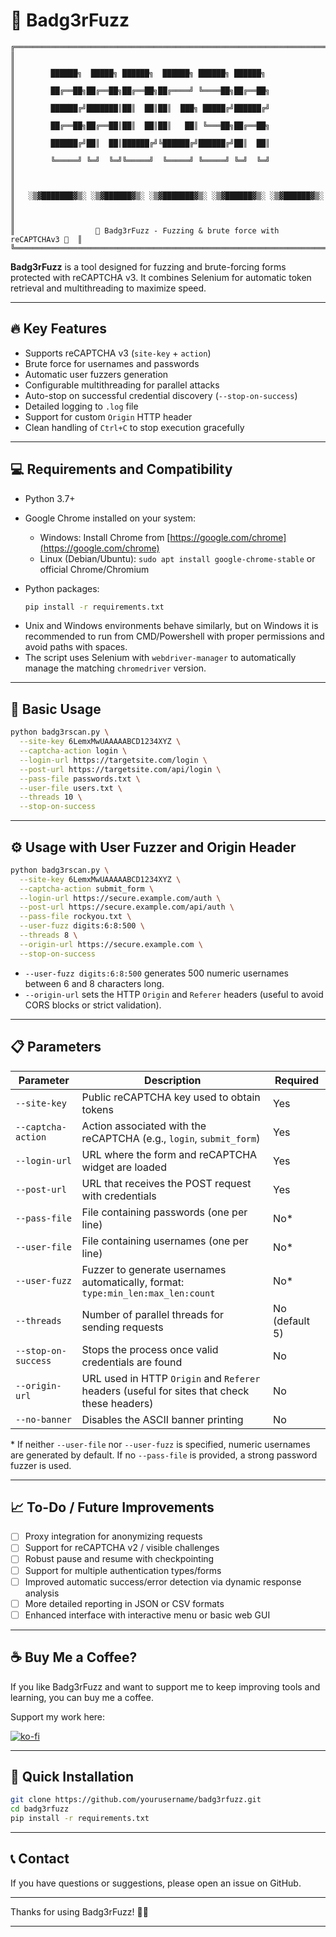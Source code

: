 # 🦡 Badg3rFuzz

```
╔══════════════════════════════════════════════════════════════════════════════╗
║                                                                              ║
║        ██████╗  █████╗ ██████╗  ██████╗ ██████╗ ██████╗                      ║
║        ██╔══██╗██╔══██╗██╔══██╗██╔════╝ ╚════██╗██╔══██╗                     ║
║        ██████╔╝███████║██║  ██║██║  ███╗ █████╔╝██████╔╝                     ║
║        ██╔══██╗██╔══██║██║  ██║██║   ██║ ╚═══██╗██╔══██╗                     ║
║        ██████╔╝██║  ██║██████╔╝╚██████╔╝██████╔╝██║  ██║                     ║
║        ╚═════╝ ╚═╝  ╚═╝╚═════╝  ╚═════╝ ╚═════╝ ╚═╝  ╚═╝                     ║
║                                                                              ║
║   ░▒▓███████▓▒░ ░▒▓██████▓▒░ ░▒▓███████▓▒░ ░▒▓██████▓▒░ ░▒▓██████▓▒░         ║
║                                                                              ║
║                  🦡 Badg3rFuzz - Fuzzing & brute force with reCAPTCHAv3 🦡  ║
╚══════════════════════════════════════════════════════════════════════════════╝
```

**Badg3rFuzz** is a tool designed for fuzzing and brute-forcing forms protected with reCAPTCHA v3. It combines Selenium for automatic token retrieval and multithreading to maximize speed.

---

## 🔥 Key Features

* Supports reCAPTCHA v3 (`site-key` + `action`)
* Brute force for usernames and passwords
* Automatic user fuzzers generation
* Configurable multithreading for parallel attacks
* Auto-stop on successful credential discovery (`--stop-on-success`)
* Detailed logging to `.log` file
* Support for custom `Origin` HTTP header
* Clean handling of `Ctrl+C` to stop execution gracefully

---

## 💻 Requirements and Compatibility

* Python 3.7+
* Google Chrome installed on your system:

  * Windows: Install Chrome from [https://google.com/chrome](https://google.com/chrome)
  * Linux (Debian/Ubuntu): `sudo apt install google-chrome-stable` or official Chrome/Chromium
* Python packages:

  ```bash
  pip install -r requirements.txt
  ```

- Unix and Windows environments behave similarly, but on Windows it is recommended to run from CMD/Powershell with proper permissions and avoid paths with spaces.
- The script uses Selenium with `webdriver-manager` to automatically manage the matching `chromedriver` version.

---

## 🚀 Basic Usage

```bash
python badg3rscan.py \
  --site-key 6LemxMwUAAAAABCD1234XYZ \
  --captcha-action login \
  --login-url https://targetsite.com/login \
  --post-url https://targetsite.com/api/login \
  --pass-file passwords.txt \
  --user-file users.txt \
  --threads 10 \
  --stop-on-success
```

---

## ⚙️ Usage with User Fuzzer and Origin Header

```bash
python badg3rscan.py \
  --site-key 6LemxMwUAAAAABCD1234XYZ \
  --captcha-action submit_form \
  --login-url https://secure.example.com/auth \
  --post-url https://secure.example.com/api/auth \
  --pass-file rockyou.txt \
  --user-fuzz digits:6:8:500 \
  --threads 8 \
  --origin-url https://secure.example.com \
  --stop-on-success
```

* `--user-fuzz digits:6:8:500` generates 500 numeric usernames between 6 and 8 characters long.
* `--origin-url` sets the HTTP `Origin` and `Referer` headers (useful to avoid CORS blocks or strict validation).

---

## 📋 Parameters

| Parameter           | Description                                                                                 | Required       |
| ------------------- | ------------------------------------------------------------------------------------------- | -------------- |
| `--site-key`        | Public reCAPTCHA key used to obtain tokens                                                  | Yes            |
| `--captcha-action`  | Action associated with the reCAPTCHA (e.g., `login`, `submit_form`)                         | Yes            |
| `--login-url`       | URL where the form and reCAPTCHA widget are loaded                                          | Yes            |
| `--post-url`        | URL that receives the POST request with credentials                                         | Yes            |
| `--pass-file`       | File containing passwords (one per line)                                                    | No\*           |
| `--user-file`       | File containing usernames (one per line)                                                    | No\*           |
| `--user-fuzz`       | Fuzzer to generate usernames automatically, format: `type:min_len:max_len:count`            | No\*           |
| `--threads`         | Number of parallel threads for sending requests                                             | No (default 5) |
| `--stop-on-success` | Stops the process once valid credentials are found                                          | No             |
| `--origin-url`      | URL used in HTTP `Origin` and `Referer` headers (useful for sites that check these headers) | No             |
| `--no-banner`       | Disables the ASCII banner printing                                                          | No             |

\* If neither `--user-file` nor `--user-fuzz` is specified, numeric usernames are generated by default. If no `--pass-file` is provided, a strong password fuzzer is used.

---

## 📈 To-Do / Future Improvements

* [ ] Proxy integration for anonymizing requests
* [ ] Support for reCAPTCHA v2 / visible challenges
* [ ] Robust pause and resume with checkpointing
* [ ] Support for multiple authentication types/forms
* [ ] Improved automatic success/error detection via dynamic response analysis
* [ ] More detailed reporting in JSON or CSV formats
* [ ] Enhanced interface with interactive menu or basic web GUI

---

## ☕ Buy Me a Coffee?

If you like Badg3rFuzz and want to support me to keep improving tools and learning, you can buy me a coffee.

Support my work here:

[![ko-fi](https://ko-fi.com/img/githubbutton_sm.svg)](https://ko-fi.com/X8X61IO019)

---

## 🔧 Quick Installation

```bash
git clone https://github.com/yourusername/badg3rfuzz.git
cd badg3rfuzz
pip install -r requirements.txt
```

---

## 📞 Contact

If you have questions or suggestions, please open an issue on GitHub.

---

Thanks for using Badg3rFuzz! 🦡💥

---

